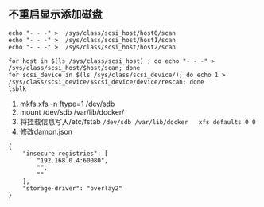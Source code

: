 ## 不重启显示添加磁盘
```
echo "- - -" >  /sys/class/scsi_host/host0/scan
echo "- - -" >  /sys/class/scsi_host/host1/scan
echo "- - -" >  /sys/class/scsi_host/host2/scan
```
```
for host in $(ls /sys/class/scsi_host) ; do echo "- - -" > /sys/class/scsi_host/$host/scan; done
for scsi_device in $(ls /sys/class/scsi_device/); do echo 1 > /sys/class/scsi_device/$scsi_device/device/rescan; done
lsblk

```
1. mkfs.xfs -n ftype=1 /dev/sdb
2. mount /dev/sdb /var/lib/docker/
3. 将挂载信息写入/etc/fstab
`/dev/sdb /var/lib/docker   xfs defaults 0 0`
4. 修改damon.json
```
{
    "insecure-registries": [
        "192.168.0.4:60080",
        "",
        ""
    ],
    "storage-driver": "overlay2"
}
```
